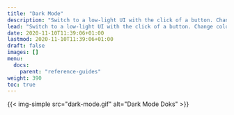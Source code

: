 ```yaml
---
title: "Dark Mode"
description: "Switch to a low-light UI with the click of a button. Change colors with variables to match your branding."
lead: "Switch to a low-light UI with the click of a button. Change colors with variables to match your branding."
date: 2020-11-10T11:39:06+01:00
lastmod: 2020-11-10T11:39:06+01:00
draft: false
images: []
menu: 
  docs:
    parent: "reference-guides"
weight: 390
toc: true
---
```


{{< img-simple src="dark-mode.gif" alt="Dark Mode Doks" >}}
